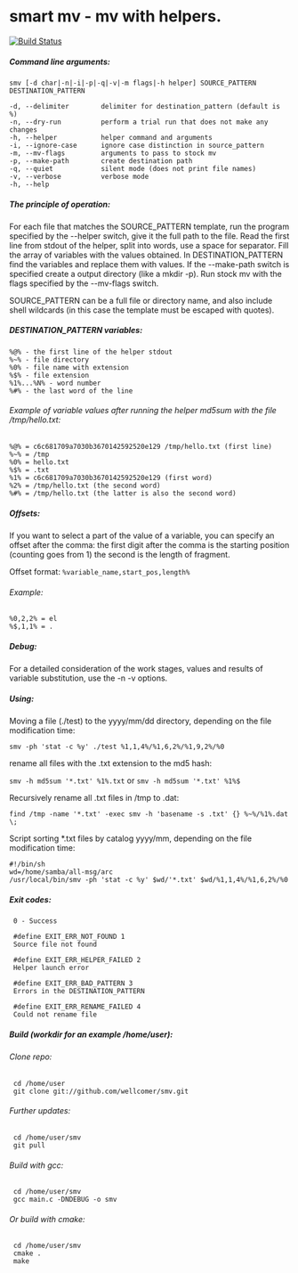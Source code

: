 
 smart mv - mv with helpers.
 ===
 
 [![Build Status](https://travis-ci.org/wellcomer/smv.svg?branch=master)](https://travis-ci.org/wellcomer/smv)

 ##### Command line arguments:

 `smv [-d char|-n|-i|-p|-q|-v|-m flags|-h helper] SOURCE_PATTERN DESTINATION_PATTERN`

    -d, --delimiter        delimiter for destination_pattern (default is %)
    -n, --dry-run          perform a trial run that does not make any changes
    -h, --helper           helper command and arguments
    -i, --ignore-case      ignore case distinction in source_pattern
    -m, --mv-flags         arguments to pass to stock mv
    -p, --make-path        create destination path
    -q, --quiet            silent mode (does not print file names)
    -v, --verbose          verbose mode
    -h, --help             

 ##### The principle of operation:

 For each file that matches the SOURCE_PATTERN template, run the program specified
 by the --helper switch, give it the full path to the file. Read the first line from
 stdout of the helper, split into words, use a space for separator. Fill the array
 of variables with the values obtained. In DESTINATION_PATTERN find the variables
 and replace them with values. If the --make-path switch is specified create a
 output directory (like a mkdir -p). Run stock mv with the flags specified by the
 --mv-flags switch.

 SOURCE_PATTERN can be a full file or directory name, and also include shell
 wildcards (in this case the template must be escaped with quotes).

 ##### DESTINATION_PATTERN variables:

    %@% - the first line of the helper stdout
    %~% - file directory
    %0% - file name with extension
    %$% - file extension
    %1%...%N% - word number
    %#% - the last word of the line

 ###### Example of variable values after running the helper md5sum with the file /tmp/hello.txt:

    %@% = c6c681709a7030b3670142592520e129 /tmp/hello.txt (first line)
    %~% = /tmp
    %0% = hello.txt
    %$% = .txt
    %1% = c6c681709a7030b3670142592520e129 (first word)
    %2% = /tmp/hello.txt (the second word)
    %#% = /tmp/hello.txt (the latter is also the second word)

 ##### Offsets:

 If you want to select a part of the value of a variable, you can specify an offset after
 the comma: the first digit after the comma is the starting position (counting goes from 1)
 the second is the length of fragment.

 Offset format: `%variable_name,start_pos,length%`

 ###### Example:

    %0,2,2% = el
    %$,1,1% = .

 ##### Debug:

 For a detailed consideration of the work stages, values and results of variable
 substitution, use the -n -v options.

 ##### Using:

 Moving a file (./test) to the yyyy/mm/dd directory, depending on the file
 modification time:

 `smv -ph 'stat -c %y' ./test %1,1,4%/%1,6,2%/%1,9,2%/%0`

 rename all files with the .txt extension to the md5 hash:

 `smv -h md5sum '*.txt' %1%.txt` or
 `smv -h md5sum '*.txt' %1%$`

 Recursively rename all .txt files in /tmp to .dat:

 `find /tmp -name '*.txt' -exec smv -h 'basename -s .txt' {} %~%/%1%.dat \;`

 Script sorting *.txt files by catalog yyyy/mm, depending on the file
 modification time:

 ```
 #!/bin/sh
 wd=/home/samba/all-msg/arc
 /usr/local/bin/smv -ph 'stat -c %y' $wd/'*.txt' $wd/%1,1,4%/%1,6,2%/%0
 ```

 ##### Exit codes:

```
 0 - Success

 #define EXIT_ERR_NOT_FOUND 1
 Source file not found

 #define EXIT_ERR_HELPER_FAILED 2
 Helper launch error

 #define EXIT_ERR_BAD_PATTERN 3
 Errors in the DESTINATION_PATTERN

 #define EXIT_ERR_RENAME_FAILED 4
 Could not rename file
 ```

 ##### Build (workdir for an example /home/user):

 ###### Clone repo:

```
 cd /home/user
 git clone git://github.com/wellcomer/smv.git
```

 ###### Further updates:

```
 cd /home/user/smv
 git pull
```

 ###### Build with gcc:
```
 cd /home/user/smv
 gcc main.c -DNDEBUG -o smv
```
 ###### Or build with cmake:
```
 cd /home/user/smv
 cmake .
 make
```